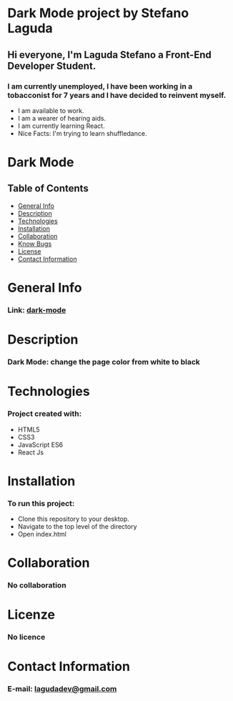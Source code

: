 # Dark Mode project by Stefano Laguda

## Hi everyone, I'm Laguda Stefano a Front-End Developer Student.

### I am currently unemployed, I have been working in a tobacconist for 7 years and I have decided to reinvent myself.

- I am available to work.
- I am a wearer of hearing aids.
- I am currently learning React.
- Nice Facts: I'm trying to learn shuffledance.

# Dark Mode

## Table of Contents

- [General Info](#general-info)
- [Description](#description)
- [Technologies](#technologies)
- [Installation](#installation)
- [Collaboration](#collaboration)
- [Know Bugs](#know-bugs)
- [License](#license)
- [Contact Information](#contacts)

# General Info

### Link: [dark-mode]()

# Description

### Dark Mode: change the page color from white to black

# Technologies

### Project created with:

- HTML5
- CSS3
- JavaScript ES6
- React Js

# Installation

### To run this project:

- Clone this repository to your desktop.
- Navigate to the top level of the directory
- Open index.html

# Collaboration

### No collaboration

# Licenze

### No licence

# Contact Information

### E-mail: [lagudadev@gmail.com](lagudadev@gmail.com)

